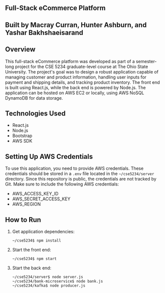 ## Full-Stack eCommerce Platform
## Built by Macray Curran, Hunter Ashburn, and Yashar Bakhshaeisarand

## Overview

This full-stack eCommerce platform was developed as part of a semester-long project for the CSE 5234 graduate-level course at The Ohio State University. The project's goal was to design a robust application capable of managing customer and product information, handling user inputs for payment and shipping details, and tracking product inventory. The front end is built using React.js, while the back end is powered by Node.js. The application can be hosted on AWS EC2 or locally, using AWS NoSQL DynamoDB for data storage.

## Technologies Used

- React.js
- Node.js 
- Bootstrap
- AWS SDK


## Setting Up AWS Credentials

To use this application, you need to provide AWS credentials. These credentials should be stored in a `.env` file located in the `~/cse5234/server` directory. Since this repository is public, the credentials are not tracked by Git. Make sure to include the following AWS credentials:

 - AWS_ACCESS_KEY_ID
 - AWS_SECRET_ACCESS_KEY
 - AWS_REGION

## How to Run

1. Get application dependencies:

    ```
    ~/cse5234$ npm install
    ```

2. Start the front end:

    ```
    ~/cse5234$ npm start
    ```

3. Start the back end:

    ```
    ~/cse5234/server$ node server.js
    ~/cse5234/bank-microservice$ node bank.js
    ~/cse5234/kafka$ node producer.js
    ```


